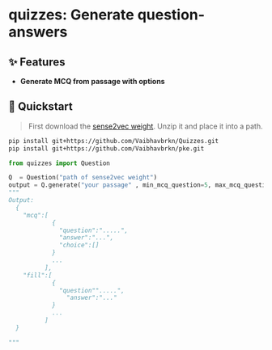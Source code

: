 # quizzes: Generate question-answers

## ✨ Features

- **Generate MCQ from passage with options**

## 🚀 Quickstart

> First download the [sense2vec weight](https://pypi.org/project/sense2vec/). Unzip it and place it into a path.

```bash
pip install git+https://github.com/Vaibhavbrkn/Quizzes.git
pip install git+https://github.com/Vaibhavbrkn/pke.git
```

```python
from quizzes import Question

Q  = Question("path of sense2vec weight")
output = Q.generate("your passage" , min_mcq_question=5, max_mcq_question=8, min_fill_ques = 2, max_fill_ques=4)
"""
Output:
  {
    "mcq":[
            {
              "question":".....",
              "answer":"...",
              "choice":[]
            }
            ...
          ],
    "fill":[
            {
              "question"".....",
                "answer":"..."
            }
            ...
          ]
  }

"""

```
